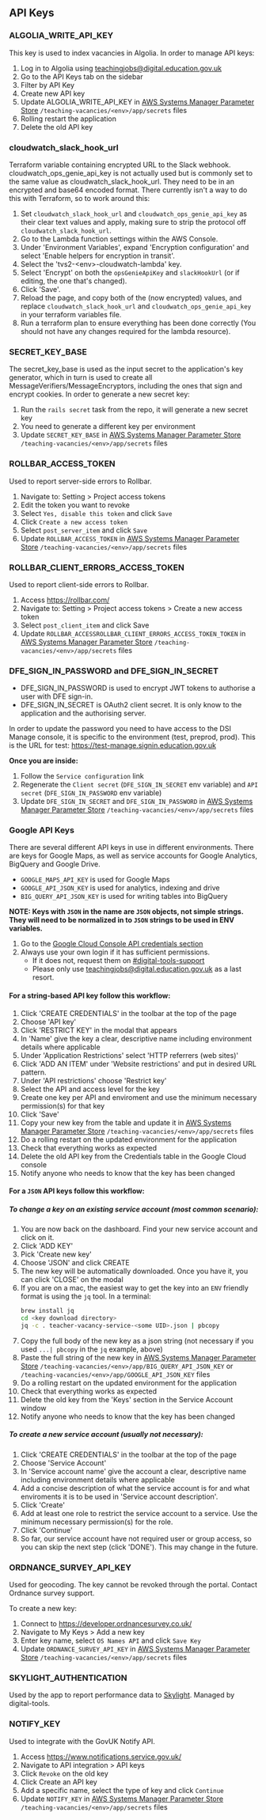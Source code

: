 ## API Keys

### ALGOLIA_WRITE_API_KEY
This key is used to index vacancies in Algolia.
In order to manage API keys:
1. Log in to Algolia using teachingjobs@digital.education.gov.uk
1. Go to the API Keys tab on the sidebar
1. Filter by API Key
1. Create new API key
1. Update ALGOLIA_WRITE_API_KEY in [AWS Systems Manager Parameter Store](https://eu-west-2.console.aws.amazon.com/systems-manager/parameters/?region=eu-west-2&tab=Table) `/teaching-vacancies/<env>/app/secrets` files
1. Rolling restart the application
1. Delete the old API key

### cloudwatch_slack_hook_url
Terraform variable containing encrypted URL to the Slack webhook. cloudwatch_ops_genie_api_key is not actually used but is commonly set to the same value as cloudwatch_slack_hook_url.
They need to be in an encrypted and base64 encoded format. There currently isn't a way to do this with Terraform, so to work around this:

1. Set `cloudwatch_slack_hook_url` and `cloudwatch_ops_genie_api_key` as their clear text values and apply, making sure to strip the protocol off `cloudwatch_slack_hook_url`.
1. Go to the Lambda function settings within the AWS Console.
1. Under 'Environment Variables', expand 'Encryption configuration' and select 'Enable helpers for encryption in transit'.
1. Select the 'tvs2-\<env\>-cloudwatch-lambda' key.
1. Select 'Encrypt' on both the `opsGenieApiKey` and `slackHookUrl` (or if editing, the one that's changed).
1. Click 'Save'.
1. Reload the page, and copy both of the (now encrypted) values, and replace `cloudwatch_slack_hook_url` and `cloudwatch_ops_genie_api_key` in your terraform variables file.
1. Run a terraform plan to ensure everything has been done correctly (You should not have any changes required for the lambda resource).

### SECRET_KEY_BASE
The secret_key_base is used as the input secret to the application's key generator, which in turn is used to create all MessageVerifiers/MessageEncryptors, including the ones that sign and encrypt cookies.
In order to generate a new secret key:
1. Run the `rails secret` task from the repo, it will generate a new secret key
1. You need to generate a different key per environment
1. Update `SECRET_KEY_BASE` in [AWS Systems Manager Parameter Store](https://eu-west-2.console.aws.amazon.com/systems-manager/parameters/?region=eu-west-2&tab=Table) `/teaching-vacancies/<env>/app/secrets` files

### ROLLBAR_ACCESS_TOKEN
Used to report server-side errors to Rollbar.
1. Navigate to: Setting > Project access tokens
1. Edit the token you want to revoke
1. Select `Yes, disable this token` and click `Save`
1. Click `Create a new access token`
1. Select `post_server_item` and click `Save`
1. Update `ROLLBAR_ACCESS_TOKEN` in [AWS Systems Manager Parameter Store](https://eu-west-2.console.aws.amazon.com/systems-manager/parameters/?region=eu-west-2&tab=Table) `/teaching-vacancies/<env>/app/secrets` files

### ROLLBAR_CLIENT_ERRORS_ACCESS_TOKEN
Used to report client-side errors to Rollbar.
1. Access https://rollbar.com/
1. Navigate to: Setting > Project access tokens > Create a new access token
1. Select `post_client_item` and click Save
1. Update `ROLLBAR_ACCESSROLLBAR_CLIENT_ERRORS_ACCESS_TOKEN_TOKEN` in [AWS Systems Manager Parameter Store](https://eu-west-2.console.aws.amazon.com/systems-manager/parameters/?region=eu-west-2&tab=Table) `/teaching-vacancies/<env>/app/secrets` files

### DFE_SIGN_IN_PASSWORD and DFE_SIGN_IN_SECRET
* DFE_SIGN_IN_PASSWORD is used to encrypt JWT tokens to authorise a user with DFE sign-in.
* DFE_SIGN_IN_SECRET is OAuth2 client secret. It is only know to the application and the authorising server.

In order to update the password you need to have access to the DSI Manage console, it is specific to the environment (test, preprod, prod). This is the URL for test: https://test-manage.signin.education.gov.uk

__Once you are inside:__
1. Follow the `Service configuration` link
1. Regenerate the `Client secret` (`DFE_SIGN_IN_SECRET` env variable) and `API secret` (`DFE_SIGN_IN_PASSWORD` env variable)
1. Update `DFE_SIGN_IN_SECRET` and `DFE_SIGN_IN_PASSWORD` in [AWS Systems Manager Parameter Store](https://eu-west-2.console.aws.amazon.com/systems-manager/parameters/?region=eu-west-2&tab=Table) `/teaching-vacancies/<env>/app/secrets` files

### Google API Keys
There are several different API keys in use in different environments. There are keys for Google Maps, as well as service accounts for Google Analytics, BigQuery and Google Drive.
- `GOOGLE_MAPS_API_KEY` is used for Google Maps
- `GOOGLE_API_JSON_KEY` is used for analytics, indexing and drive
- `BIG_QUERY_API_JSON_KEY` is used for writing tables into BigQuery

__NOTE: Keys with `JSON` in the name are `JSON` objects, not simple strings. They will need to be normalized in to `JSON` strings to be used in ENV variables.__

1. Go to the [Google Cloud Console API credentials section](https://console.cloud.google.com/apis/credentials?authuser=1&project=teacher-vacancy-service)
1. Always use your own login if it has sufficient permissions.
    * If it does not, request them on [#digital-tools-support](https://ukgovernmentdfe.slack.com/archives/CMS9V0JQL)
    * Please only use teachingjobs@digital.education.gov.uk as a last resort.

#### For a string-based API key follow this workflow:
1. Click 'CREATE CREDENTIALS' in the toolbar at the top of the page
1. Choose 'API key'
1. Click 'RESTRICT KEY' in the modal that appears
1. In 'Name' give the key a clear, descriptive name including environment details where applicable
1. Under 'Application Restrictions' select 'HTTP referrers (web sites)'
1. Click 'ADD AN ITEM' under 'Website restrictions' and put in desired URL pattern.
1. Under 'API restrictions' choose 'Restrict key'
1. Select the API and access level for the key
1. Create one key per API and enviroment and use the minimum necessary permission(s) for that key
1. Click 'Save'
1. Copy your new key from the table and update it in [AWS Systems Manager Parameter Store](https://eu-west-2.console.aws.amazon.com/systems-manager/parameters/?region=eu-west-2&tab=Table) `/teaching-vacancies/<env>/app/secrets` files
1. Do a rolling restart on the updated environment for the application
1. Check that everything works as expected
1. Delete the old API key from the Credentials table in the Google Cloud console
1. Notify anyone who needs to know that the key has been changed

#### For a `JSON` API keys follow this workflow:

##### To change a key on an existing service account (most common scenario):
1. You are now back on the dashboard. Find your new service account and click on it.
1. Click 'ADD KEY'
1. Pick 'Create new key'
1. Choose 'JSON' and click CREATE
1. The new key will be automatically downloaded. Once you have it, you can click 'CLOSE' on the modal
1. If you are on a mac, the easiest way to get the key into an `ENV` friendly format is using the `jq` tool. In a terminal:
    ```bash
    brew install jq
    cd <key download directory>
    jq -c . teacher-vacancy-service-<some UID>.json | pbcopy
    ```
1. Copy the full body of the new key as a json string (not necessary if you used `...| pbcopy` in the `jq` example, above)
1. Paste the full string of the new key in [AWS Systems Manager Parameter Store](https://eu-west-2.console.aws.amazon.com/systems-manager/parameters/?region=eu-west-2&tab=Table) `/teaching-vacancies/<env>/app/BIG_QUERY_API_JSON_KEY` or `/teaching-vacancies/<env>/app/GOOGLE_API_JSON_KEY` files
1. Do a rolling restart on the updated environment for the application
1. Check that everything works as expected
1. Delete the old key from the 'Keys' section in the Service Account window
1. Notify anyone who needs to know that the key has been changed

##### To create a new service account (usually not necessary):
1. Click 'CREATE CREDENTIALS' in the toolbar at the top of the page
1. Choose 'Service Account'
1. In 'Service account name' give the account a clear, descriptive name including environment details where applicable
1. Add a concise description of what the service account is for and what enviroments it is to be used in 'Service account description'.
1. Click 'Create'
1. Add at least one role to restrict the service account to a service. Use the minimum necessary permission(s) for the role.
1. Click 'Continue'
1. So far, our service account have not required user or group access, so you can skip the next step (click 'DONE'). This may change in the future.


### ORDNANCE_SURVEY_API_KEY
Used for geocoding.
The key cannot be revoked through the portal. Contact Ordnance survey support.

To create a new key:
1. Connect to https://developer.ordnancesurvey.co.uk/
1. Navigate to My Keys > Add a new key
1. Enter key name, select `OS Names API` and click `Save Key`
1. Update `ORDNANCE_SURVEY_API_KEY` in [AWS Systems Manager Parameter Store](https://eu-west-2.console.aws.amazon.com/systems-manager/parameters/?region=eu-west-2&tab=Table) `/teaching-vacancies/<env>/app/secrets` files

### SKYLIGHT_AUTHENTICATION
Used by the app to report performance data to [Skylight](https://www.skylight.io/).
Managed by digital-tools.

### NOTIFY_KEY
Used to integrate with the GovUK Notify API.
1. Access https://www.notifications.service.gov.uk/
1. Navigate to API integration > API keys
1. Click `Revoke` on the old key
1. Click Create an API key
1. Add a specific name, select the type of key and click `Continue`
1. Update `NOTIFY_KEY` in [AWS Systems Manager Parameter Store](https://eu-west-2.console.aws.amazon.com/systems-manager/parameters/?region=eu-west-2&tab=Table) `/teaching-vacancies/<env>/app/secrets` files
